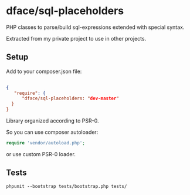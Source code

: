 # dface/sql-placeholders

PHP classes to parse/build sql-expressions extended with special syntax.

Extracted from my private project to use in other projects.

## Setup

Add to your composer.json file:

``` json
 
{
   "require": {
      "dface/sql-placeholders: "dev-master"
  }
}
```

Library organized according to PSR-0. 

So you can use composer autoloader:
``` php
require 'vendor/autoload.php';
```
or use custom PSR-0 loader.


## Tests

```
phpunit --bootstrap tests/bootstrap.php tests/
```
